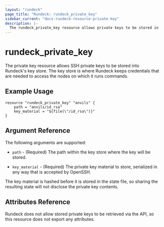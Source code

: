 ```yaml
---
layout: "rundeck"
page_title: "Rundeck: rundeck_private_key"
sidebar_current: "docs-rundeck-resource-private-key"
description: |-
  The rundeck_private_key resource allows private keys to be stored in Rundeck's key store.
---
```


# rundeck\_private\_key

The private key resource allows SSH private keys to be stored into Rundeck's key store.
The key store is where Rundeck keeps credentials that are needed to access the nodes on which
it runs commands.

## Example Usage

```
resource "rundeck_private_key" "anvils" {
    path = "anvils/id_rsa"
    key_material = "${file(\"/id_rsa\")}"
}
```

## Argument Reference

The following arguments are supported:

* `path` - (Required) The path within the key store where the key will be stored.

* `key_material` - (Required) The private key material to store, serialized in any way that is
  accepted by OpenSSH.

The key material is hashed before it is stored in the state file, so sharing the resulting state
will not disclose the private key contents.

## Attributes Reference

Rundeck does not allow stored private keys to be retrieved via the API, so this resource does not
export any attributes.
